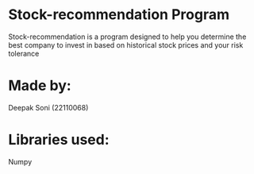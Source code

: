 # Stock-recommendation Program
 Stock-recommendation is a program designed to help you determine the best company to invest in based on historical stock prices and your risk tolerance

# Made by:
Deepak Soni (22110068)

# Libraries used:
Numpy

